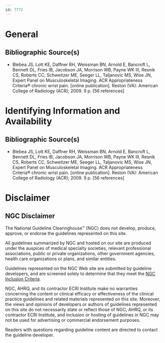 ```yaml
---
id: 7772
---
```


# General

## Bibliographic Source(s)

- Blebea JS, Lott KE, Daffner RH, Weissman BN, Arnold E, Bancroft L, Bennett DL, Fries IB, Jacobson JA, Morrison WB, Payne WK III, Resnik CS, Roberts CC, Schweitzer ME, Seeger LL, Taljanovic MS, Wise JN, Expert Panel on Musculoskeletal Imaging. ACR Appropriateness Criteria® chronic wrist pain. [online publication]. Reston (VA): American College of Radiology (ACR); 2009. 9 p. [56 references]

# Identifying Information and Availability

## Bibliographic Source(s)

- Blebea JS, Lott KE, Daffner RH, Weissman BN, Arnold E, Bancroft L, Bennett DL, Fries IB, Jacobson JA, Morrison WB, Payne WK III, Resnik CS, Roberts CC, Schweitzer ME, Seeger LL, Taljanovic MS, Wise JN, Expert Panel on Musculoskeletal Imaging. ACR Appropriateness Criteria® chronic wrist pain. [online publication]. Reston (VA): American College of Radiology (ACR); 2009. 9 p. [56 references]

# Disclaimer

## NGC Disclaimer

The National Guideline Clearinghouse™ (NGC) does not develop, produce, approve, or endorse the guidelines represented on this site.

All guidelines summarized by NGC and hosted on our site are produced under the auspices of medical specialty societies, relevant professional associations, public or private organizations, other government agencies, health care organizations or plans, and similar entities.

Guidelines represented on the NGC Web site are submitted by guideline developers, and are screened solely to determine that they meet the [NGC Inclusion Criteria](/help-and-about/summaries/inclusion-criteria).

NGC, AHRQ, and its contractor ECRI Institute make no warranties concerning the content or clinical efficacy or effectiveness of the clinical practice guidelines and related materials represented on this site. Moreover, the views and opinions of developers or authors of guidelines represented on this site do not necessarily state or reflect those of NGC, AHRQ, or its contractor ECRI Institute, and inclusion or hosting of guidelines in NGC may not be used for advertising or commercial endorsement purposes.

Readers with questions regarding guideline content are directed to contact the guideline developer.

